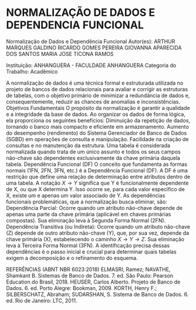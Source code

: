 # NORMALIZAÇÃO DE DADOS E DEPENDENCIA FUNCIONAL

Normalização de Dados e Dependência Funcional
Autor(es):
ARTHUR MARQUES GALDINO
RICARDO GOMES PEREIRA
GIOVANNA APARECIDA DOS SANTOS
MARIA JOSE TICONA RAMOS

Instituição:
ANHANGUERA - FACULDADE ANHANGUERA
Categoria do Trabalho:
Acadêmico

A normalização de dados é uma técnica formal e estruturada utilizada no projeto de bancos de dados relacionais para avaliar e corrigir as estruturas de tabelas, com o objetivo primário de minimizar a redundância de dados e, consequentemente, reduzir as chances de anomalias e inconsistências.
Objetivos Fundamentais
O propósito da normalização é garantir a qualidade e a integridade da base de dados. Ao organizar os dados de forma lógica, ela proporciona os seguintes benefícios:
Diminuição da repetição de dados, tornando o banco mais compacto e eficiente em armazenamento.
Aumento do desempenho (rendimento) do Sistema Gerenciador de Banco de Dados (SGBD) em operações de consulta e manipulação.
Facilidade na criação de consultas e no manutenção da estrutura.
Uma tabela é considerada normalizada quando trata de um único assunto e todos os seus campos não-chave são dependentes exclusivamente da chave primária daquela tabela.
Dependência Funcional (DF)
O conceito que fundamenta as formas normais (1FN, 2FN, 3FN, etc.) é a Dependência Funcional (DF).
A DF é uma restrição que define uma relação de determinação entre atributos dentro de uma tabela. A notação $X \rightarrow Y$ significa que Y é funcionalmente dependente de X, ou que X determina Y. Isso ocorre se, para cada valor específico de X, existe um e apenas um valor associado de Y.
As dependências funcionais problemáticas, que a normalização busca eliminar, são:
Dependência Parcial: Ocorre quando um atributo não-chave depende de apenas uma parte da chave primária (aplicável em chaves primárias compostas). Sua eliminação leva à Segunda Forma Normal (2FN).
Dependência Transitiva (ou Indireta): Ocorre quando um atributo não-chave (Z) depende de outro atributo não-chave (Y), que, por sua vez, depende da chave primária (X), estabelecendo o caminho $X \rightarrow Y \rightarrow Z$. Sua eliminação leva à Terceira Forma Normal (3FN).
A identificação precisa dessas dependências é o passo inicial e crucial para determinar quais tabelas exigem a decomposição e o refinamento do esquema.

REFERÊNCIAS (ABNT NBR 6023:2018)
ELMASRI, Ramez; NAVATHE, Shamkant B. Sistemas de Banco de Dados. 7. ed. São Paulo: Pearson Education do Brasil, 2018.
HEUSER, Carlos Alberto. Projeto de Banco de Dados. 6. ed. Porto Alegre: Bookman, 2009.
KORTH, Henry F.; SILBERSCHATZ, Abraham; SUDARSHAN, S. Sistema de Banco de Dados. 6. ed. Rio de Janeiro: LTC, 2011.
